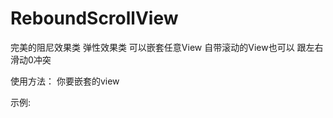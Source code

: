 # ReboundScrollView
完美的阻尼效果类 弹性效果类 可以嵌套任意View 自带滚动的View也可以 跟左右滑动0冲突

使用方法：
<ReboundScrollView>
  你要嵌套的view
  
  </ReboundScrollView>
示例:

  <ReboundScrollView>
  <RelativeLayout>
  </RelativeLayout>
  </ReboundScrollView>
